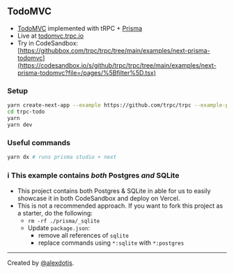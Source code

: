 ## TodoMVC

- [TodoMVC](https://todomvc.com/) implemented with tRPC + [Prisma](https://prisma.io)
- Live at [todomvc.trpc.io](https://todomvc.trpc.io)
- Try in CodeSandbox: [https://githubbox.com/trpc/trpc/tree/main/examples/next-prisma-todomvc](https://codesandbox.io/s/github/trpc/trpc/tree/main/examples/next-prisma-todomvc?file=/pages/%5Bfilter%5D.tsx)

### Setup

```bash
yarn create-next-app --example https://github.com/trpc/trpc --example-path examples/next-prisma-todomvc trpc-todo
cd trpc-todo
yarn
yarn dev
```

### Useful commands

```bash
yarn dx # runs prisma studio + next
```

### ℹ️ This example contains _both_ Postgres _and_ SQLite

- This project contains both Postgres & SQLite in able for us to easily showcase it in both CodeSandbox and deploy on Vercel.
- This is not a recommended approach. If you want to fork this project as a starter, do the following:
  - `rm -rf ./prisma/_sqlite`
  - Update `package.json`:
    - remove all references of `sqlite`
    - replace commands using `*:sqlite` with `*:postgres`

---

Created by [@alexdotjs](https://twitter.com/alexdotjs).
